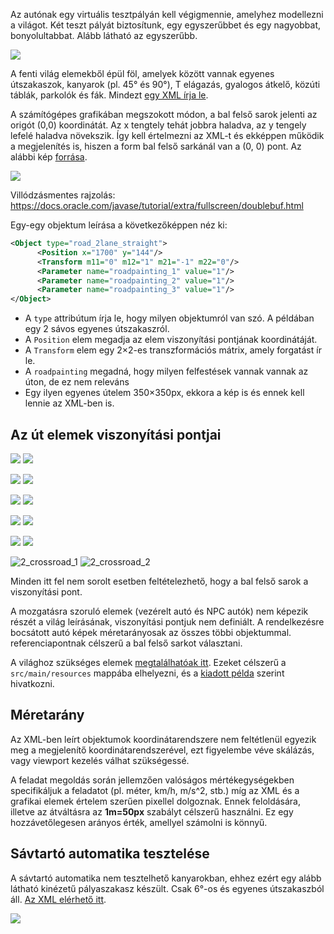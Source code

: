 Az autónak egy virtuális tesztpályán kell végigmennie, amelyhez modellezni a világot. Két teszt pályát biztosítunk, egy egyszerűbbet és egy nagyobbat, bonyolultabbat. Alább látható az egyszerűbb.

![](https://raw.githubusercontent.com/SzFMV2018-Osz/handout/master/docs/images/test_world.png)

A fenti világ elemekből épül föl, amelyek között vannak egyenes útszakaszok, kanyarok (pl. 45° és 90°), T elágazás, gyalogos átkelő, közúti táblák, parkolók és fák. Mindezt [egy XML írja le](https://github.com/SzFMV2018-Osz/handout/blob/master/docs/resources/test_world.xml).

A számítógépes grafikában megszokott módon, a bal felső sarok jelenti az origót (0,0) koordinátát. Az x tengtely tehát jobbra haladva, az y tengely lefelé haladva növekszik. Így kell értelmezni az XML-t és ekképpen működik a megjelenítés is, hiszen a form bal felső sarkánál van a (0, 0) pont. Az alábbi kép [forrása](http://www.e-cartouche.ch/content_reg/cartouche/graphics/en/html/Screen_learningObject3.html).

![](http://www.e-cartouche.ch/content_reg/cartouche/graphics/en/image/coordinates.jpg)

Villódzásmentes rajzolás: https://docs.oracle.com/javase/tutorial/extra/fullscreen/doublebuf.html

Egy-egy objektum leírása a következőképpen néz ki:

``` xml
<Object type="road_2lane_straight">
      <Position x="1700" y="144"/>
      <Transform m11="0" m12="1" m21="-1" m22="0"/>
      <Parameter name="roadpainting_1" value="1"/>
      <Parameter name="roadpainting_2" value="1"/>
      <Parameter name="roadpainting_3" value="1"/>
</Object>
```

* A `type` attribútum írja le, hogy milyen objektumról van szó. A példában egy 2 sávos egyenes útszakaszról.
* A `Position` elem megadja az elem viszonyítási pontjának koordinátáját.
* A `Transform` elem egy 2×2-es transzformációs mátrix, amely forgatást ír le.
* A `roadpainting` megadná, hogy milyen felfestések vannak vannak az úton, de ez nem releváns
* Egy ilyen egyenes útelem 350×350px, ekkora a kép is és ennek kell lennie az XML-ben is.

## Az út elemek viszonyítási pontjai

![](https://raw.githubusercontent.com/SzFMV2018-Osz/handout/master/docs/images/90right.png) ![](https://raw.githubusercontent.com/SzFMV2018-Osz/handout/master/docs/images/90left.png) 

![](https://raw.githubusercontent.com/SzFMV2018-Osz/handout/master/docs/images/45right.png) ![](https://raw.githubusercontent.com/SzFMV2018-Osz/handout/master/docs/images/45left.png)

![](https://raw.githubusercontent.com/SzFMV2018-Osz/handout/master/docs/images/6right.png) ![](https://raw.githubusercontent.com/SzFMV2018-Osz/handout/master/docs/images/6left.png)

![](https://raw.githubusercontent.com/SzFMV2018-Osz/handout/master/docs/images/tjunctionright.png)
![](https://raw.githubusercontent.com/SzFMV2018-Osz/handout/master/docs/images/tjunctionleft.png)

![](https://raw.githubusercontent.com/SzFMV2018-Osz/handout/master/docs/images/straight.png)
![](https://raw.githubusercontent.com/SzFMV2018-Osz/handout/master/docs/images/rotary.png)

![2_crossroad_1](https://raw.githubusercontent.com/SzFMV2018-Osz/handout/master/docs/images/2_crossroad_1.png)
![2_crossroad_2](https://raw.githubusercontent.com/SzFMV2018-Osz/handout/master/docs/images/2_crossroad_2.png)

Minden itt fel nem sorolt esetben feltételezhető, hogy a bal felső sarok a viszonyítási pont.

A mozgatásra szoruló elemek (vezérelt autó és NPC autók) nem képezik részét a világ leírásának, viszonyítási pontjuk nem definiált. A rendelkezésre bocsátott autó képek méretarányosak az összes többi objektummal. referenciapontnak célszerű a bal felső sarkot választani.

A világhoz szükséges elemek [megtalálhatóak itt](https://github.com/SzFMV2018-Osz/handout/tree/master/docs/resources). Ezeket célszerű a `src/main/resources` mappába elhelyezni, és a [kiadott példa](https://github.com/SzFMV2018-Osz/AutomatedCar-A/blob/3d69a8ef8d51a2409ca3aaca12ca5c0871053ee7/src/main/java/hu/oe/nik/szfmv/visualization/CourseDisplay.java#L36) szerint hivatkozni.

## Méretarány

Az XML-ben leírt objektumok koordinátarendszere nem feltétlenül egyezik meg a megjelenítő koordinátarendszerével, ezt figyelembe véve skálázás, vagy viewport kezelés válhat szükségessé.

A feladat megoldás során jellemzően valóságos mértékegységekben specifikáljuk a feladatot (pl. méter, km/h, m/s^2, stb.) míg az XML és a grafikai elemek értelem szerűen pixellel dolgoznak. Ennek feloldására, illetve az átváltásra az **1m=50px** szabályt célszerű használni. Ez egy hozzávetőlegesen arányos érték, amellyel számolni is könnyű.

## Sávtartó automatika tesztelése

A sávtartó automatika nem tesztelhető kanyarokban, ehhez ezért egy alább látható kinézetű pályaszakasz készült. Csak 6°-os és egyenes útszakaszból áll. [Az XML elérhető itt](https://raw.githubusercontent.com/SzFMV2018-Osz/handout/master/docs/resources/lane_keeping_test_world.xml).

![](https://raw.githubusercontent.com/SzFMV2018-Osz/handout/master/docs/images/lka.png)
